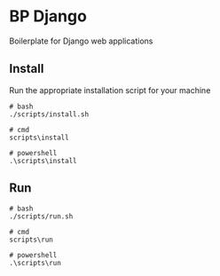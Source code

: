 # BP Django

Boilerplate for Django web applications

## Install

Run the appropriate installation script for your machine

```shell
# bash
./scripts/install.sh

# cmd
scripts\install

# powershell
.\scripts\install
```

## Run

```shell
# bash
./scripts/run.sh

# cmd
scripts\run

# powershell
.\scripts\run
```
